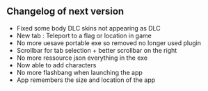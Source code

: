 ## Changelog of next version
- Fixed some body DLC skins not appearing as DLC
- New tab : Teleport to a flag or location in game
- No more uesave portable exe so removed no longer used plugin
- Scrollbar for tab selection + better scrollbar on the right
- No more ressource json everything in the exe
- Now able to add characters
- No more flashbang when launching the app
- App remembers the size and location of the app